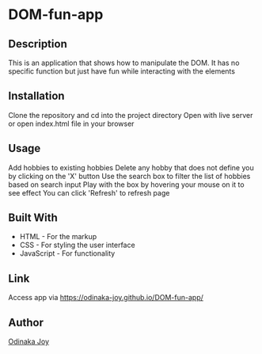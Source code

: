 # DOM-fun-app

## Description
This is an application that shows how to manipulate the DOM. It has no specific function but just have fun while interacting with the elements

## Installation
Clone the repository and cd into the project directory
Open with live server or open index.html file in your browser

## Usage
Add hobbies to existing hobbies
Delete any hobby that does not define you by clicking on the 'X' button
Use the search box to filter the list of hobbies based on search input
Play with the box by hovering your mouse on it to see effect
You can click 'Refresh' to refresh page

## Built With
* HTML - For the markup
* CSS - For styling the user interface
* JavaScript - For functionality

## Link
Access app via https://odinaka-joy.github.io/DOM-fun-app/

## Author
[Odinaka Joy](https://odinaka-joy.github.io)

